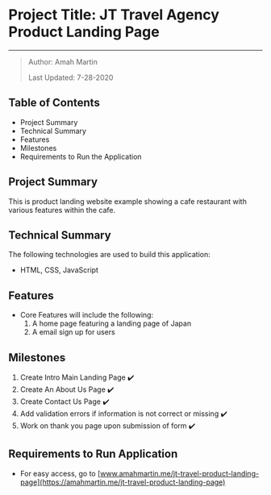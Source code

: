 # Project Title: JT Travel Agency Product Landing Page

***

> Author: Amah Martin
>
> Last Updated: 7-28-2020

## Table of Contents

* Project Summary
* Technical Summary
* Features
* Milestones
* Requirements to Run the Application

## Project Summary

This is product landing website example showing a cafe restaurant with various features within the cafe.

## Technical Summary

The following technologies are used to build this application:

* HTML, CSS, JavaScript

## Features

* Core Features will include the following\:
    1. A home page featuring a landing page of Japan
    2. A email sign up for users

## Milestones

1. Create Intro Main Landing Page ✔️
2. Create An About Us Page ✔️
3. Create Contact Us Page ✔️
4. Add validation errors if information is not correct or missing ✔️
5. Work on thank you page upon submission of form ✔️

## Requirements to Run Application

* For easy access, go to [www.amahmartin.me/jt-travel-product-landing-page](https://amahmartin.me/jt-travel-product-landing-page)
